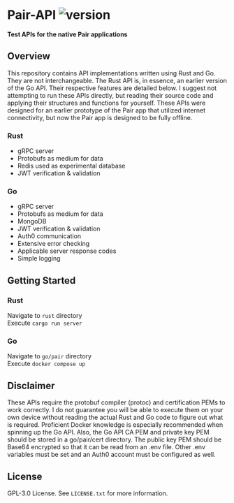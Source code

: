 # Pair-API ![version](https://img.shields.io/badge/version-0.2.2-blue)
**Test APIs for the native Pair applications**

## Overview
This repository contains API implementations written using Rust and Go. They are not interchangeable. The Rust API is, in essence, an earlier version of the Go API. Their respective features are detailed below. I suggest not attempting to run these APIs directly, but reading their source code and applying their structures and functions for yourself. These APIs were designed for an earlier prototype of the Pair app that utilized internet connectivity, but now the Pair app is designed to be fully offline.

### Rust
- gRPC server
- Protobufs as medium for data
- Redis used as experimental database
- JWT verification & validation

### Go
- gRPC server
- Protobufs as medium for data
- MongoDB
- JWT verification & validation
- Auth0 communication
- Extensive error checking
- Applicable server response codes
- Simple logging

## Getting Started
### Rust
Navigate to `rust` directory \
Execute `cargo run server`

### Go
Navigate to `go/pair` directory \
Execute `docker compose up`

## Disclaimer
These APIs require the protobuf compiler (protoc) and certification PEMs to work correctly. I do not guarantee you will be able to execute them on your own device without reading the actual Rust and Go code to figure out what is required. Proficient Docker knowledge is especially recommended when spinning up the Go API. Also, the Go API CA PEM and private key PEM should be stored in a go/pair/cert directory. The public key PEM should be Base64 encrypted so that it can be read from an .env file. Other .env variables must be set and an Auth0 account must be configured as well.

## License
GPL-3.0 License. See `LICENSE.txt` for more information.
